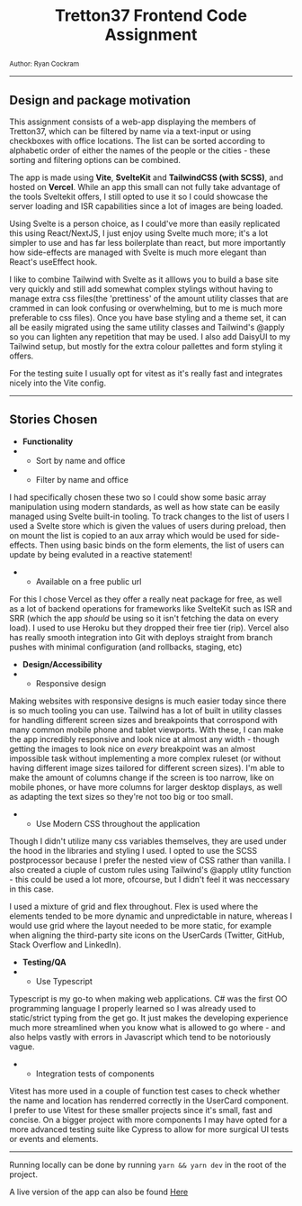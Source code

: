 # <p align="center"> Tretton37 Frontend Code Assignment
<sub>Author: Ryan Cockram

---

## Design and package motivation

This assignment consists of a web-app displaying the members of Tretton37, which can be filtered by name via a text-input or using checkboxes with office locations. The list can be sorted according to alphabetic order of either the names of the people or the cities - these sorting and filtering options can be combined. 

The app is made using __Vite__, __SvelteKit__ and __TailwindCSS (with SCSS)__, and hosted on __Vercel__. While an app this small can not fully take advantage of the tools Sveltekit offers, I still opted to use it so I could showcase the server loading and ISR capabilities since a lot of images are being loaded. 

Using Svelte is a person choice, as I could've more than easily replicated this using React/NextJS, I just enjoy using Svelte much more; it's a lot simpler to use and has far less boilerplate than react, but more importantly how side-effects are managed with Svelte is much more elegant than React's useEffect hook.

I like to combine Tailwind with Svelte as it alllows you to build a base site very quickly and still add somewhat complex stylings without having to manage extra css files(the 'prettiness' of the amount utility classes that are crammed in can look confusing or overwhelming, but to me is much more preferable to css files). Once you have base styling and a theme set, it can all be easily migrated using the same utility classes and Tailwind's @apply so you can lighten any repetition that may be used. I also add DaisyUI to my Tailwind setup, but mostly for the extra colour pallettes and form styling it offers.

For the testing suite I usually opt for vitest as it's really fast and integrates nicely into the Vite config.

---
## Stories Chosen

- __Functionality__
- - Sort by name and office
- - Filter by name and office

I had specifically chosen these two so I could show some basic array manipulation using modern standards, as well as how state can be easily managed using Svelte built-in tooling. To track changes to the list of users I used a Svelte store which is given the values of users during preload, then on mount the list is copied to an aux array which would be used for side-effects. Then using basic binds on the form elements, the list of users can update by being evaluted in a reactive statement!

- - Available on a free public url

For this I chose Vercel as they offer a really neat package for free, as well as a lot of backend operations for frameworks like SvelteKit such as ISR and SRR (which the app _should_ be using so it isn't fetching the data on every load). I used to use Heroku but they dropped their free tier (rip). Vercel also has really smooth integration into Git with deploys straight from branch pushes with minimal configuration (and rollbacks, staging, etc)

- __Design/Accessibility__
- - Responsive design

Making websites with responsive designs is much easier today since there is so much tooling you can use. Tailwind has a lot of built in utility classes for handling different screen sizes and breakpoints that corrospond with many common mobile phone and tablet viewports. With these, I can make the app incredibly responsive and look nice at almost any width - though getting the images to look nice on _every_ breakpoint was an almost impossible task without implementing a more complex ruleset (or without having different image sizes tailored for different screen sizes). I'm able to make the amount of columns change if the screen is too narrow, like on mobile phones, or have more columns for larger desktop displays, as well as adapting the text sizes so they're not too big or too small. 

- - Use Modern CSS throughout the application 

Though I didn't utilize many css variables themselves, they are used under the hood in the libraries and styling I used. I opted to use the SCSS postprocessor because I prefer the nested view of CSS rather than vanilla. I also created a ciuple of custom rules using Tailwind's @apply utlity function - this could be used a lot more, ofcourse, but I didn't feel it was neccessary in this case.

I used a mixture of grid and flex throughout. Flex is used where the elements tended to be more dynamic and unpredictable in nature, whereas I would use grid where the layout needed to be more static, for example when aligning the third-party site icons on the UserCards (Twitter, GitHub, Stack Overflow and LinkedIn).

- __Testing/QA__
- - Use Typescript

Typescript is my go-to when making web applications. C# was the first OO programming language I properly learned so I was already used to static/strict typing from the get go. It just makes the developing experience much more streamlined when you know what is allowed to go where - and also helps vastly with errors in Javascript which tend to be notoriously vague.

- - Integration tests of components

Vitest has more used in a couple of function test cases to check whether the name and location has renderred correctly in the UserCard component. I prefer to use Vitest for these smaller projects since it's small, fast and concise. On a bigger project with more components I may have opted for a more advanced testing suite like Cypress to allow for more surgical UI tests or events and elements.

---

Running locally can be done by running `yarn && yarn dev` in the root of the project.

A live version of the app can also be found [Here](https://1337.miaz.dev)